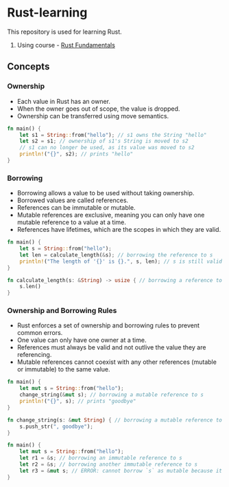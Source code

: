 Rust-learning
=============

This repository is used for learning Rust.

1.  Using course - [Rust Fundamentals](https://www.udemy.com/course/rust-fundamentals/)

Concepts
--------

### Ownership

-   Each value in Rust has an owner.
-   When the owner goes out of scope, the value is dropped.
-   Ownership can be transferred using move semantics.

``` rust
fn main() {
    let s1 = String::from("hello"); // s1 owns the String "hello"
    let s2 = s1; // ownership of s1's String is moved to s2
    // s1 can no longer be used, as its value was moved to s2
    println!("{}", s2); // prints "hello"
}
```

### Borrowing

-   Borrowing allows a value to be used without taking ownership.
-   Borrowed values are called references.
-   References can be immutable or mutable.
-   Mutable references are exclusive, meaning you can only have one mutable reference to a value at a time.
-   References have lifetimes, which are the scopes in which they are valid.

``` rust
fn main() {
    let s = String::from("hello");
    let len = calculate_length(&s); // borrowing the reference to s
    println!("The length of '{}' is {}.", s, len); // s is still valid here
}

fn calculate_length(s: &String) -> usize { // borrowing a reference to s
    s.len()
}
```

### Ownership and Borrowing Rules

-   Rust enforces a set of ownership and borrowing rules to prevent common errors.
-   One value can only have one owner at a time.
-   References must always be valid and not outlive the value they are referencing.
-   Mutable references cannot coexist with any other references (mutable or immutable) to the same value.

```rust
fn main() {
    let mut s = String::from("hello");
    change_string(&mut s); // borrowing a mutable reference to s
    println!("{}", s); // prints "goodbye"
}

fn change_string(s: &mut String) { // borrowing a mutable reference to s
    s.push_str(", goodbye");
}

fn main() {
    let mut s = String::from("hello");
    let r1 = &s; // borrowing an immutable reference to s
    let r2 = &s; // borrowing another immutable reference to s
    let r3 = &mut s; // ERROR: cannot borrow `s` as mutable because it is also borrowed as immutable
}
```
